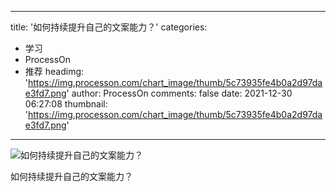 
---
title: '如何持续提升自己的文案能力？'
categories: 
 - 学习
 - ProcessOn
 - 推荐
headimg: 'https://img.processon.com/chart_image/thumb/5c73935fe4b0a2d97dae3fd7.png'
author: ProcessOn
comments: false
date: 2021-12-30 06:27:08
thumbnail: 'https://img.processon.com/chart_image/thumb/5c73935fe4b0a2d97dae3fd7.png'
---

<div>   
<img class="thumb" alt="如何持续提升自己的文案能力？" src="https://img.processon.com/chart_image/thumb/5c73935fe4b0a2d97dae3fd7.png" referrerpolicy="no-referrer">
<p>如何持续提升自己的文案能力？</p>  
</div>
            